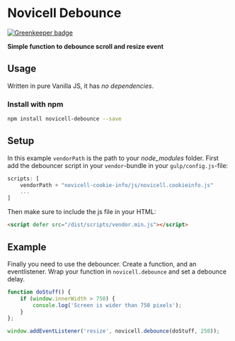 # Novicell Debounce

[![Greenkeeper badge](https://badges.greenkeeper.io/Novicell/novicell-debounce.svg)](https://greenkeeper.io/)

**Simple function to debounce scroll and resize event**

## Usage

Written in pure Vanilla JS, it has *no dependencies*.

### Install with npm

```bash
npm install novicell-debounce --save
```

## Setup
In this example `vendorPath` is the path to your *node_modules* folder.
First add the debouncer script in your `vendor`-bundle in your `gulp/config.js`-file:

```javascript
scripts: [
    vendorPath + "novicell-cookie-info/js/novicell.cookieinfo.js"
    ...
]
```
Then make sure to include the js file in your HTML:
```html
<script defer src="/dist/scripts/vendor.min.js"></script>
```

## Example
Finally you need to use the debouncer. Create a function, and an eventlistener. Wrap your function in `novicell.debounce` and set a debounce delay.

```javascript
function doStuff() {
    if (window.innerWidth > 750) {
        console.log('Screen is wider than 750 pixels');
    }
};

window.addEventListener('resize', novicell.debounce(doStuff, 250));
```